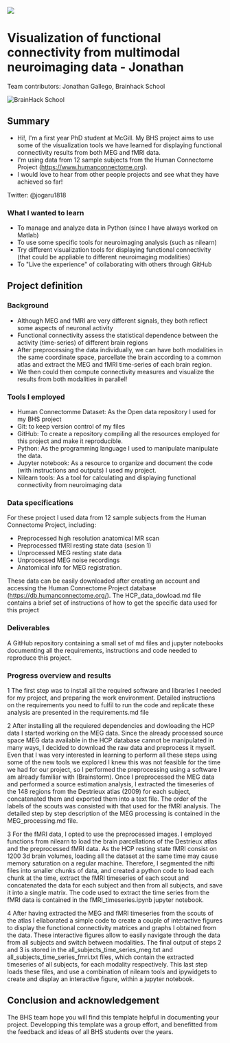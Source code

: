 [![](https://img.shields.io/badge/Visit-our%20project%20page-ff69b4)](https://school.brainhackmtl.org/project/template)

# Visualization of functional connectivity from multimodal neuroimaging data - Jonathan
 
Team contributors: Jonathan Gallego, Brainhack School

![BrainHack School](bhs2020.png)

## Summary 

- Hi!, I'm a first year PhD student at McGill. My BHS project aims to use some of the visualization tools we have learned for displaying functional connectivity results from both MEG and fMRI data.
- I'm using data from 12 sample subjects from the Human Connectome Project (https://www.humanconnectome.org).
- I would love to hear from other people projects and see what they have achieved so far!

Twitter: @jogaru1818

### What I wanted to learn

- To manage and analyze data in Python (since I have always worked on Matlab)
- To use some specific tools for neuroimaging analysis (such as nilearn)
- Try different visualization tools for displaying functional connectivity (that could be appliable to different neuroimaging modalities)
- To "Live the experience" of collaborating with others through GitHub


## Project definition

### Background

- Although MEG and fMRI are very different signals, they both reflect some aspects of neuronal activity
- Functional connectivity assess the statistical dependence between the activity (time-series) of different brain regions
- After preprocessing the data individually, we can have both modalities in the same coordinate space, parcellate the brain according to a common atlas and extract the MEG and fMRI time-series of each brain region.
- We then could then compute connectivity measures and visualize the results from both modalities in parallel!

### Tools I employed

- Human Connectomme Dataset: As the Open data repository I used for my BHS project
- Git: to keep version control of my files 
- GitHub: To create a repository compiling all the resources employed for this project and make it reproducible.
- Python: As the programming language I used to manipulate manipulate the data.
- Jupyter notebook: As a resource to organize and document the code (with instructions and outputs) I used my project.
- Nilearn tools: As a tool for calculating and displaying functional connectivity from neuroimaging data

### Data specifications

For these project I used data from 12 sample subjects from the Human Connectome Project, including:

- Preprocessed high resolution anatomical MR scan
- Preprocessed fMRI resting state data (sesion 1)
- Unprocessed MEG resting state data
- Unprocessed MEG noise recordings
- Anatomical info for MEG registration.

These data can be easily downloaded after creating an account and accessing the Human Connectome Project database (https://db.humanconnectome.org/).
The HCP_data_dowload.md file contains a brief set of instructions of how to get the specific data used for this project

### Deliverables

A GitHub repository containing a small set of md files and jupyter notebooks documenting all the requirements, instructions and code needed to reproduce this project. 

### Progress overview and results 

1 The first step was to install all the required software and libraries I needed for my project, and preparing the work environment. Detailed instructions on the requirements you need to fulfil to run the code and replicate these analysis are presented in the requirements.md file
 
2 After installing all the requiered dependencies and dowloading the HCP data I started working on the MEG data. Since the already processed source space MEG data available in the HCP database cannot be manipulated in many ways, I decided to download the raw data and preprocess it myself. Even that I was very interested in learning to perform all these steps using some of the new tools we explored I knew this was not feasible for the time we had for our project, so I performed the preprocessing using a software I am already familiar with (Brainstorm). Once I preprocessed the MEG data and performed a source estimation analysis, I extracted the timeseries of the 148 regions from the Destrieux atlas (2009) for each subject, concatenated them and exported them into a text file. The order of the labels of the scouts was consisted with that used for the fMRI analysis. The detailed step by step description of the MEG processing is contained in the MEG_processing.md file. 

3 For the fMRI data, I opted to use the preprocessed images. I employed functions from nilearn to load the brain parcellations of the Destrieux atlas and the preprocessed fMRI data. As the HCP resting state fMRI consist on 1200 3d brain volumes, loading all the dataset at the same time may cause memory saturation on a regular machine. Therefore, I segmented the nifti files into smaller chunks of data, and created a python code to load each chunk at the time, extract the fMRI timeseries of each scout and concatenated the data for each subject and then from all subjects, and save it into a single matrix. The code used to extract the time series from the fMRI data is contained in the fMRI_timeseries.ipynb jupyter notebook.

4 After having extracted the MEG and fMRI timeseries from the scouts of the atlas I ellaborated a simple code to create a couple of interactive figures to display the functional connectivity matrices and graphs I obtained from the data. These interactive figures allow to easily navigate through the data from all subjects and switch between modalities. The final output of steps 2 and 3 is stored in the all_subjects_time_series_meg.txt and all_subjects_time_series_fmri.txt files, which contain the extracted timeseries of all subjects, for each modality respectively. This last step loads these files, and use a combination of nilearn tools and ipywidgets to create and display an interactive figure, within a jupyter notebook. 
 
## Conclusion and acknowledgement

The BHS team hope you will find this template helpful in documenting your project. Developping this template was a group effort, and benefitted from the feedback and ideas of all BHS students over the years.
